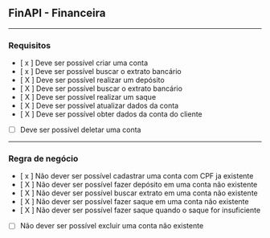 ## FinAPI - Financeira

---

### Requisitos

- [ x ] Deve ser possível criar uma conta
- [ x ] Deve ser possível buscar o extrato bancário
- [ X ] Deve ser possível realizar um depósito
- [ X ] Deve ser possível buscar o extrato bancário
- [ X ] Deve ser possível realizar um saque
- [ X ] Deve ser possível atualizar dados da conta
- [ X ] Deve ser possível obter dados da conta do cliente
- [ ] Deve ser possível deletar uma conta

---

### Regra de negócio
- [ x ] Não dever ser possível cadastrar uma conta com CPF ja existente
- [ X ] Não dever ser possível fazer depósito em uma conta não existente
- [ X ] Não dever ser possível buscar extrato em uma conta não existente
- [ X ] Não dever ser possível fazer saque em uma conta não existente
- [ X ] Não dever ser possível fazer saque quando o saque for insuficiente
- [ ] Não dever ser possível excluir uma conta não existente